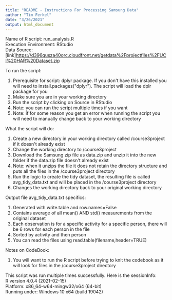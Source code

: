 ```yaml
---
title: "README - Instructions For Processing Samsung Data"
author: "Tim Ferkel"
date: "3/26/2021"
output: html_document
---
```


Name of R script: run_analysis.R  
Execution Environment: RStudio  
Data Source: [link]https://d396qusza40orc.cloudfront.net/getdata%2Fprojectfiles%2FUCI%20HAR%20Dataset.zip  

To run the script:   
1. Prerequisite for script: dplyr package.  If you don't have this installed you will need to install.packages("dplyr").  The script will load the dplr package for you  
2. Make sure you are in your working directory  
3. Run the script by clicking on Source in RStudio  
4. Note: you can run the script multiple times if you want  
5. Note: if for some reason you get an error when running the script you will need to manually change back to your working directory  

What the script will do:  
1. Create a new directory in your working directory called /course3project if it doesn't already exist  
2. Change the working directory to /course3project  
3. Download the Samsung zip file as data.zip and unzip it into the new folder if the data.zip file doesn't already exist  
4. Note: when it unzips the file it does not retain the directory structure and puts all the files in the /course3project directory  
5. Run the logic to create the tidy dataset, the resulting file is called avg_tidy_data.txt and will be placed in the /course3project directory  
6. Changes the working directory back to your original working directory  

Output file avg_tidy_data.txt specifics:  
1. Generated with write.table and row.names=False  
2. Contains average of all mean() AND std() measurements from the original dataset  
3. Each observation is for a specific activity for a specific person, there will be 6 rows for each person in the file  
4. Sorted by activity and then person  
5. You can read the files using read.table(filename,header=TRUE)

Notes on CodeBook:  
1. You will want to run the R script before trying to knit the codebook as it will look for files in the /course3project directory  

This script was run multiple times successfully.  Here is the sessionInfo:  
R version 4.0.4 (2021-02-15)  
Platform: x86_64-w64-mingw32/x64 (64-bit)  
Running under: Windows 10 x64 (build 19042)  